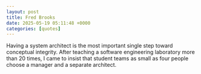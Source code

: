 ```yaml
---
layout: post
title: Fred Brooks
date: 2025-05-19 05:11:48 +0000
categories: [quotes]
---
```


Having a system architect is the most important single step toward conceptual integrity. After teaching a software engineering laboratory more than 20 times, I came to insist that student teams as small as four people choose a manager and a separate architect.  

